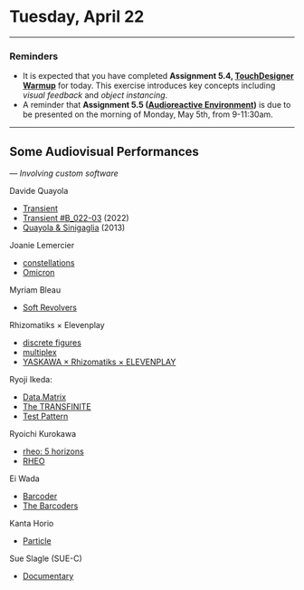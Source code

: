# Tuesday, April 22

---

### Reminders

* It is expected that you have completed **Assignment 5.4, [TouchDesigner Warmup](https://github.com/golanlevin/60-120/tree/main/2025/assignments/audiovisual_environment#54-touchdesigner-warmup)** for today. This exercise introduces key concepts including *visual feedback* and *object instancing*. 
* A reminder that **Assignment 5.5 ([Audioreactive Environment](https://github.com/golanlevin/60-120/tree/main/2025/assignments/audiovisual_environment#55-audioreactive-environment))** is due to be presented on the morning of Monday, May 5th, from 9-11:30am. 

---

## Some Audiovisual Performances

*— Involving custom software*

Davide Quayola 

* [Transient](https://quayola.com/ars-electronica-linz-2/)
* [Transient #B_022-03](https://www.youtube.com/watch?v=WzfBkArrN28) (2022)
* [Quayola & Sinigaglia](https://www.youtube.com/watch?v=EMUQqRM_xHQ) (2013)

Joanie Lemercier

* [constellations](https://joanielemercier.com/constellations/)
* [Omicron](https://www.youtube.com/watch?v=NvtKhJM87rU)

Myriam Bleau

* [Soft Revolvers](https://www.youtube.com/watch?v=eeXebgHkd5g)

Rhizomatiks × Elevenplay

* [discrete figures](https://www.youtube.com/watch?v=s_S3fomiXO0)
* [multiplex](https://www.youtube.com/watch?v=a1hG__i4ems&t=160s)
* [YASKAWA × Rhizomatiks × ELEVENPLAY](https://www.youtube.com/watch?v=H_eAkJ_o-pk)

Ryoji Ikeda: 

* [Data.Matrix](https://www.youtube.com/watch?v=k3J4d4RbeWc)
* [The TRANSFINITE](https://www.youtube.com/watch?v=omDK2Cm2mwo)
* [Test Pattern](https://www.youtube.com/watch?v=XwjlYpJCBgk)

Ryoichi Kurokawa

* [rheo: 5 horizons](https://vimeo.com/31319154)
* [RHEO](https://www.youtube.com/watch?v=tVGmU3saB4M)

Ei Wada

* [Barcoder](https://www.youtube.com/watch?v=2CvnajExX-A)
* [The Barcoders](https://eiwada.com/projects#/barcoder/)

Kanta Horio

* [Particle](https://www.youtube.com/watch?v=OMIW1cIgeEE)

Sue Slagle (SUE-C)

* [Documentary](https://vimeo.com/655825033)




